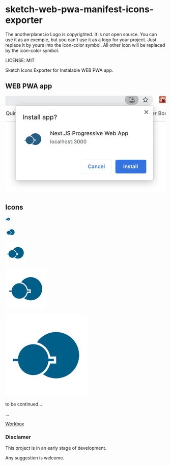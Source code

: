 # sketch-web-pwa-manifest-icons-exporter

The anotherplanet.io Logo is copyrighted. It is not open source. You can use it as an exemple, but you can't use it as a logo for your project.
Just replace it by yours into the icon-color symbol.
All other icon will be replaced by the icon-color symbol.

LICENSE: MIT

Sketch Icons Exporter for Instalable WEB PWA app.

## WEB PWA app

![Install app?](./images/install-app.png)

## Icons

![16x16 icons](./dist/icons/icon-16x16.png)

![32x32 icons](./dist/icons/icon-32x32.png)

![64x64 icons](./dist/icons/icon-64x64.png)

![128x128 icons](./dist/icons/icon-128x128.png)

![256x256 icons](./dist/icons/icon-256x256.png)

to be continued...

…

[Workbox](https://developers.google.com/web/tools/workbox/)


### Disclamer

This project is in an early stage of development.

Any suggestion is welcome.
